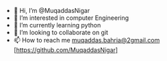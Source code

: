 - 👋 Hi, I’m @MuqaddasNigar
- 👀 I’m interested in computer Engineering
- 🌱 I’m currently learning python
- 💞️ I’m looking to collaborate on git
- 📫 How to reach me muqaddas.bahria@2gmail.com [https://github.com/MuqaddasNigar]

<!---
MuqaddasNigar/MuqaddasNigar is a ✨ special ✨ repository because its `README.md` (this file) appears on your GitHub profile.
You can click the Preview link to take a look at your changes.
--->
